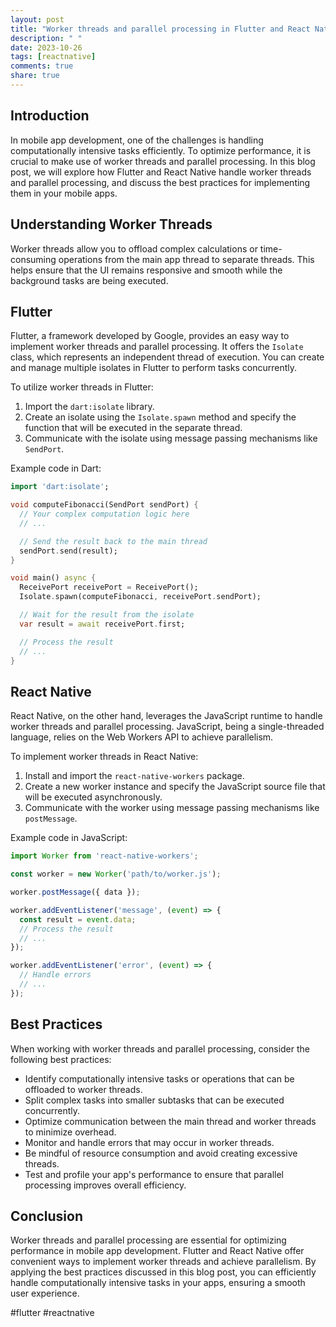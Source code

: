 ```yaml
---
layout: post
title: "Worker threads and parallel processing in Flutter and React Native"
description: " "
date: 2023-10-26
tags: [reactnative]
comments: true
share: true
---
```


## Introduction
In mobile app development, one of the challenges is handling computationally intensive tasks efficiently. To optimize performance, it is crucial to make use of worker threads and parallel processing. In this blog post, we will explore how Flutter and React Native handle worker threads and parallel processing, and discuss the best practices for implementing them in your mobile apps.

## Understanding Worker Threads
Worker threads allow you to offload complex calculations or time-consuming operations from the main app thread to separate threads. This helps ensure that the UI remains responsive and smooth while the background tasks are being executed.

## Flutter
Flutter, a framework developed by Google, provides an easy way to implement worker threads and parallel processing. It offers the `Isolate` class, which represents an independent thread of execution. You can create and manage multiple isolates in Flutter to perform tasks concurrently.

To utilize worker threads in Flutter:
1. Import the `dart:isolate` library.
2. Create an isolate using the `Isolate.spawn` method and specify the function that will be executed in the separate thread.
3. Communicate with the isolate using message passing mechanisms like `SendPort`.

Example code in Dart:
```dart
import 'dart:isolate';

void computeFibonacci(SendPort sendPort) {
  // Your complex computation logic here
  // ...

  // Send the result back to the main thread
  sendPort.send(result);
}

void main() async {
  ReceivePort receivePort = ReceivePort();
  Isolate.spawn(computeFibonacci, receivePort.sendPort);

  // Wait for the result from the isolate
  var result = await receivePort.first;

  // Process the result
  // ...
}
```

## React Native
React Native, on the other hand, leverages the JavaScript runtime to handle worker threads and parallel processing. JavaScript, being a single-threaded language, relies on the Web Workers API to achieve parallelism.

To implement worker threads in React Native:
1. Install and import the `react-native-workers` package.
2. Create a new worker instance and specify the JavaScript source file that will be executed asynchronously.
3. Communicate with the worker using message passing mechanisms like `postMessage`.

Example code in JavaScript:
```javascript
import Worker from 'react-native-workers';

const worker = new Worker('path/to/worker.js');

worker.postMessage({ data });

worker.addEventListener('message', (event) => {
  const result = event.data;
  // Process the result
  // ...
});

worker.addEventListener('error', (event) => {
  // Handle errors
  // ...
});
```

## Best Practices
When working with worker threads and parallel processing, consider the following best practices:
* Identify computationally intensive tasks or operations that can be offloaded to worker threads.
* Split complex tasks into smaller subtasks that can be executed concurrently.
* Optimize communication between the main thread and worker threads to minimize overhead.
* Monitor and handle errors that may occur in worker threads.
* Be mindful of resource consumption and avoid creating excessive threads.
* Test and profile your app's performance to ensure that parallel processing improves overall efficiency.

## Conclusion
Worker threads and parallel processing are essential for optimizing performance in mobile app development. Flutter and React Native offer convenient ways to implement worker threads and achieve parallelism. By applying the best practices discussed in this blog post, you can efficiently handle computationally intensive tasks in your apps, ensuring a smooth user experience.

#flutter #reactnative